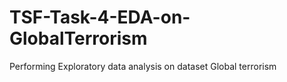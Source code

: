 # TSF-Task-4-EDA-on-GlobalTerrorism
Performing Exploratory data analysis on dataset Global terrorism
